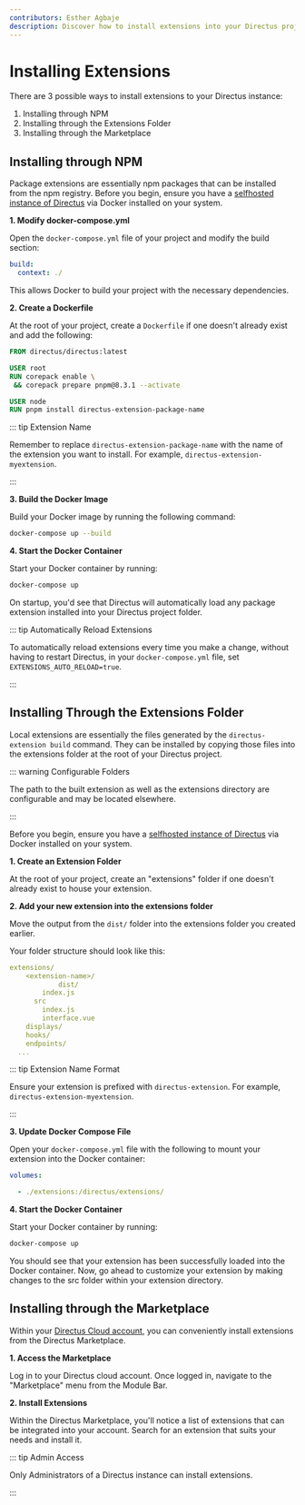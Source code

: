 ```yaml
---
contributors: Esther Agbaje
description: Discover how to install extensions into your Directus project.
---
```


# Installing Extensions

There are 3 possible ways to install extensions to your Directus instance:

1. Installing through NPM
2. Installing through the Extensions Folder
3. Installing through the Marketplace

## Installing through NPM

Package extensions are essentially npm packages that can be installed from the npm registry. Before you begin, ensure
you have a [selfhosted instance of Directus](/self-hosted/quickstart) via Docker installed on your system.

**1. Modify docker-compose.yml**

Open the `docker-compose.yml` file of your project and modify the build section:

```yaml
build:
  context: ./
```

This allows Docker to build your project with the necessary dependencies.

**2. Create a Dockerfile**

At the root of your project, create a `Dockerfile` if one doesn't already exist and add the following:

```Dockerfile
FROM directus/directus:latest

USER root
RUN corepack enable \
 && corepack prepare pnpm@8.3.1 --activate

USER node
RUN pnpm install directus-extension-package-name
```

::: tip Extension Name

Remember to replace `directus-extension-package-name` with the name of the extension you want to install. For example,
`directus-extension-myextension`.

:::

**3. Build the Docker Image**

Build your Docker image by running the following command:

```bash
docker-compose up --build
```

**4. Start the Docker Container**

Start your Docker container by running:

```bash
docker-compose up
```

On startup, you'd see that Directus will automatically load any package extension installed into your Directus project
folder.

::: tip Automatically Reload Extensions

To automatically reload extensions every time you make a change, without having to restart Directus, in your
`docker-compose.yml` file, set `EXTENSIONS_AUTO_RELOAD=true`.

:::

## Installing Through the Extensions Folder

Local extensions are essentially the files generated by the `directus-extension build` command. They can be installed by
copying those files into the extensions folder at the root of your Directus project.

::: warning Configurable Folders

The path to the built extension as well as the extensions directory are configurable and may be located elsewhere.

:::

Before you begin, ensure you have a [selfhosted instance of Directus](/self-hosted/quickstart) via Docker installed on
your system.

**1. Create an Extension Folder**

At the root of your project, create an "extensions" folder if one doesn't already exist to house your extension.

**2. Add your new extension into the extensions folder**

Move the output from the `dist/` folder into the extensions folder you created earlier.

Your folder structure should look like this:

```yaml
extensions/
	<extension-name>/
			dist/
        index.js
      src
        index.js
        interface.vue
	displays/
	hooks/
	endpoints/
  ...
```

::: tip Extension Name Format

Ensure your extension is prefixed with `directus-extension`. For example, `directus-extension-myextension`.

:::

**3. Update Docker Compose File**

Open your `docker-compose.yml` file with the following to mount your extension into the Docker container:

```yaml
volumes:

  - ./extensions:/directus/extensions/
```

**4. Start the Docker Container**

Start your Docker container by running:

```bash
docker-compose up
```

You should see that your extension has been successfully loaded into the Docker container. Now, go ahead to customize
your extension by making changes to the src folder within your extension directory.

## Installing through the Marketplace

Within your [Directus Cloud account](https://directus.cloud), you can conveniently install extensions from the Directus
Marketplace.

**1. Access the Marketplace**

Log in to your Directus cloud account. Once logged in, navigate to the "Marketplace" menu from the Module Bar.

**2. Install Extensions**

Within the Directus Marketplace, you'll notice a list of extensions that can be integrated into your account. Search for
an extension that suits your needs and install it.

::: tip Admin Access

Only Administrators of a Directus instance can install extensions.

:::
